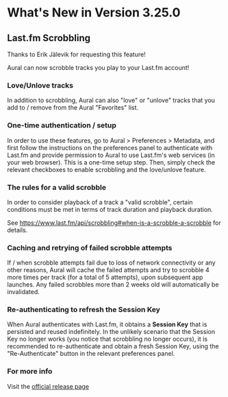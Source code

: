 #  What's New in Version 3.25.0

## Last.fm Scrobbling

Thanks to Erik Jälevik for requesting this feature!

Aural can now scrobble tracks you play to your Last.fm account!

### Love/Unlove tracks

In addition to scrobbling, Aural can also "love" or "unlove" tracks that you add to / remove from the Aural "Favorites" list.

### One-time authentication / setup

In order to use these features, go to Aural > Preferences > Metadata, and first follow the instructions on the preferences panel to authenticate with Last.fm and provide permission to Aural to use Last.fm's web services (in your web browser). This is a one-time setup step. Then, simply check the relevant checkboxes to enable scrobbling and the love/unlove feature.

### The rules for a valid scrobble

In order to consider playback of a track a "valid scrobble", certain conditions must be met in terms of track duration and playback duration. 

See https://www.last.fm/api/scrobbling#when-is-a-scrobble-a-scrobble for details.

### Caching and retrying of failed scrobble attempts

If / when scrobble attempts fail due to loss of network connectivity or any other reasons, Aural will cache the failed attempts and try to scrobble 4 more times per track (for a total of 5 attempts), upon subsequent app launches. Any failed scrobbles more than 2 weeks old will automatically be invalidated.

### Re-authenticating to refresh the Session Key

When Aural authenticates with Last.fm, it obtains a **Session Key** that is persisted and reused indefinitely. In the unlikely scenario that the Session Key no longer works (you notice that scrobbling no longer occurs), it is recommended to re-authenticate and obtain a fresh Session Key, using the "Re-Authenticate" button in the relevant preferences panel.

### **For more info**
Visit the [official release page](https://github.com/kartik-venugopal/aural-player/releases/tag/v3.25.0)
